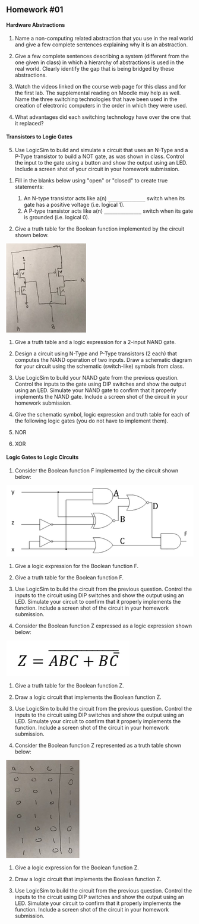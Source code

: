 ## Homework #01

#### Hardware Abstractions

1) Name a non-computing related abstraction that you use in the real world and give a few complete sentences explaining why it is an abstraction.

2) Give a few complete sentences describing a system (different from the one given in class) in which a hierarchy of abstractions is used in the real world.  Clearly identify the gap that is being bridged by these abstractions.

3) Watch the videos linked on the course web page for this class and for the first lab.  The supplemental reading on Moodle may help as well. Name the three switching technologies that have been used in the creation of electronic computers in the order in which they were used.

4) What advantages did each switching technology have over the one that it replaced?

#### Transistors to Logic Gates

5) Use LogicSim to build and simulate a circuit that uses an N-Type and a P-Type transistor to build a NOT gate, as was shown in class. Control the input to the gate using a button and show the output using an LED.  Include a screen shot of your circuit in your homework submission.

1. Fill in the blanks below using "open" or "closed" to create true statements:
   1. An N-type transistor acts like a(n) `______________` switch when its gate has a positive voltage (i.e. logical 1).
   1. A P-type transistor acts like a(n) `______________` switch when its gate is grounded (i.e. logical 0).

1. Give a truth table for the Boolean function implemented by the circuit shown below.

  ![CMOS Logic Circuit](hw01-cmoslogic.jpeg)

1. Give a truth table and a logic expression for a 2-input NAND gate.

1. Design a circuit using N-Type and P-Type transistors (2 each) that computes the NAND operation of two inputs.  Draw a schematic diagram for your circuit using the schematic (switch-like) symbols from class.

1. Use LogicSim to build your NAND gate from the previous question. Control the inputs to the gate using DIP switches and show the output using an LED. Simulate your NAND gate to confirm that it properly implements the NAND gate. Include a screen shot of the circuit in your homework submission.

1. Give the schematic symbol, logic expression and truth table for each of the following logic gates (you do not have to implement them).
  1. NOR  
  1. XOR

#### Logic Gates to Logic Circuits

1. Consider the Boolean function F implemented by the circuit shown below:

  ![Logic Circuit](hw01-circuit.jpeg)

  1. Give a logic expression for the Boolean function F.
  1. Give a truth table for the Boolean function F.

1. Use LogicSim to build the circuit from the previous question. Control the inputs to the circuit using DIP switches and show the output using an LED. Simulate your circuit to confirm that it properly implements the function. Include a screen shot of the circuit in your homework submission.

1. Consider the Boolean function Z expressed as a logic expression shown below:  

  ![Logic Expression](hw01-expression.jpeg)

  1. Give a truth table for the Boolean function Z.
  1. Draw a logic circuit that implements the Boolean function Z.

1. Use LogicSim to build the circuit from the previous question. Control the inputs to the circuit using DIP switches and show the output using an LED. Simulate your circuit to confirm that it properly implements the function. Include a screen shot of the circuit in your homework submission.

1. Consider the Boolean function Z represented as a truth table shown below:

  ![Truth Table](hw01-truthtable.jpeg)

  1. Give a logic expression for the Boolean function Z.
  1. Draw a logic circuit that implements the Boolean function Z.

1. Use LogicSim to build the circuit from the previous question. Control the inputs to the circuit using DIP switches and show the output using an LED. Simulate your circuit to confirm that it properly implements the function. Include a screen shot of the circuit in your homework submission.
